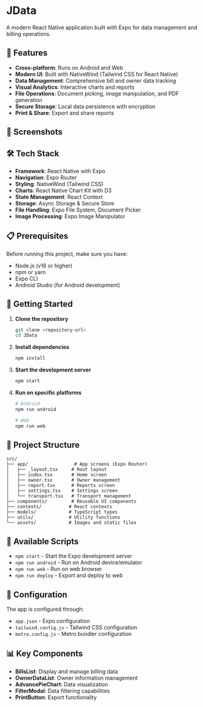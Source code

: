 # JData

A modern React Native application built with Expo for data management and billing operations.

## 🚀 Features

- **Cross-platform**: Runs on Android and Web
- **Modern UI**: Built with NativeWind (Tailwind CSS for React Native)
- **Data Management**: Comprehensive bill and owner data tracking
- **Visual Analytics**: Interactive charts and reports
- **File Operations**: Document picking, image manipulation, and PDF generation
- **Secure Storage**: Local data persistence with encryption
- **Print & Share**: Export and share reports

## 📱 Screenshots

<!-- Add screenshots here -->

## 🛠️ Tech Stack

- **Framework**: React Native with Expo
- **Navigation**: Expo Router
- **Styling**: NativeWind (Tailwind CSS)
- **Charts**: React Native Chart Kit with D3
- **State Management**: React Context
- **Storage**: Async Storage & Secure Store
- **File Handling**: Expo File System, Document Picker
- **Image Processing**: Expo Image Manipulator

## 📋 Prerequisites

Before running this project, make sure you have:

- Node.js (v16 or higher)
- npm or yarn
- Expo CLI
- Android Studio (for Android development)

## 🚀 Getting Started

1. **Clone the repository**
   ```bash
   git clone <repository-url>
   cd JData
   ```

2. **Install dependencies**
   ```bash
   npm install
   ```

3. **Start the development server**
   ```bash
   npm start
   ```

4. **Run on specific platforms**
   ```bash
   # Android
   npm run android
   
   # Web
   npm run web
   ```

## 📁 Project Structure

```
src/
├── app/                 # App screens (Expo Router)
│   ├── _layout.tsx     # Root layout
│   ├── index.tsx       # Home screen
│   ├── owner.tsx       # Owner management
│   ├── report.tsx      # Reports screen
│   ├── settings.tsx    # Settings screen
│   └── transport.tsx   # Transport management
├── components/         # Reusable UI components
├── contexts/          # React contexts
├── models/            # TypeScript types
├── utils/             # Utility functions
└── assets/            # Images and static files
```

## 🎯 Available Scripts

- `npm start` - Start the Expo development server
- `npm run android` - Run on Android device/emulator
- `npm run web` - Run on web browser
- `npm run deploy` - Export and deploy to web

## 🔧 Configuration

The app is configured through:
- `app.json` - Expo configuration
- `tailwind.config.js` - Tailwind CSS configuration
- `metro.config.js` - Metro bundler configuration

## 📊 Key Components

- **BillsList**: Display and manage billing data
- **OwnerDataList**: Owner information management
- **AdvancePieChart**: Data visualization
- **FilterModal**: Data filtering capabilities
- **PrintButton**: Export functionality

